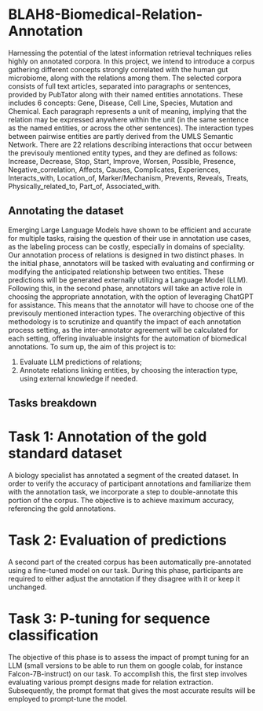 # BLAH8-Biomedical-Relation-Annotation
Harnessing the potential of the latest information retrieval techniques relies highly on annotated corpora. In this project, we intend to introduce a corpus gathering different concepts strongly correlated with the human gut microbiome, along with the relations among them. The selected corpora consists of full text articles, separated into paragraphs or sentences, provided by PubTator along with their named entities annotations. These includes 6 concepts: Gene, Disease, Cell Line, Species, Mutation and Chemical. Each paragraph represents a unit of meaning, implying that the relation may be expressed anywhere within the unit (in the same sentence as the named entities, or across the other sentences). The interaction types between pairwise entities are partly derived from the UMLS Semantic Network. There are 22 relations describing interactions that occur between the previsouly mentioned entity types, and they are defined as follows: Increase, Decrease, Stop, Start, Improve, Worsen, Possible, Presence, Negative_correlation, Affects, Causes, Complicates, Experiences, Interacts_with, Location_of, Marker/Mechanism, Prevents, Reveals, Treats, Physically_related_to, Part_of, Associated_with.


## Annotating the dataset
Emerging Large Language Models have shown to be efficient and accurate for multiple tasks, raising the question of their use in annotation use cases, as the labeling process can be costly, especially in domains of speciality. Our annotation process of relations is designed in two distinct phases. In the initial phase, annotators will be tasked with evaluating and confirming or modifying the anticipated relationship between two entities. These predictions will be generated externally utilizing a Language Model (LLM). Following this, in the second phase, annotators will take an active role in choosing the appropriate annotation, with the option of leveraging ChatGPT for assistance. This means that the annotator will have to choose one of the previsouly mentioned interaction types. The overarching objective of this methodology is to scrutinize and quantify the impact of each annotation process setting, as the inter-annotator agreement will be calculated for each setting, offering invaluable insights for the automation of biomedical annotations.
To sum up, the aim of this project is to:
1. Evaluate LLM predictions of relations;
2. Annotate relations linking entities, by choosing the interaction type, using external knowledge if needed.

## Tasks breakdown
# Task 1: Annotation of the gold standard dataset
A biology specialist has annotated a segment of the created dataset. In order to verify the accuracy of participant annotations and familiarize them with the annotation task, we incorporate a step to double-annotate this portion of the corpus. The objective is to achieve maximum accuracy, referencing the gold annotations.
# Task 2: Evaluation of predictions
A second part of the created corpus has been automatically pre-annotated using a fine-tuned model on our task. During this phase, participants are required to either adjust the annotation if they disagree with it or keep it unchanged.
# Task 3: P-tuning for sequence classification
The objective of this phase is to assess the impact of prompt tuning for an LLM (small versions to be able to run them on google colab, for instance Falcon-7B-instruct) on our task. To accomplish this, the first step involves evaluating various prompt designs made for relation extraction. Subsequently, the prompt format that gives the most accurate results will be employed to prompt-tune the model.

